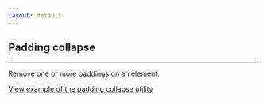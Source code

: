 ```yaml
---
layout: default
---
```


## Padding collapse

<hr>

Remove one or more paddings on an element.

<a href="/examples/utilities/padding-collapse/"
    class="js-example">
View example of the padding collapse utility
</a>
